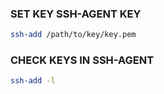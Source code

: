 ### SET KEY SSH-AGENT KEY
```bash
ssh-add /path/to/key/key.pem
```

### CHECK KEYS IN SSH-AGENT
```bash
ssh-add -l
```

<!--stackedit_data:
eyJoaXN0b3J5IjpbOTIyNzkwMjEyXX0=
-->